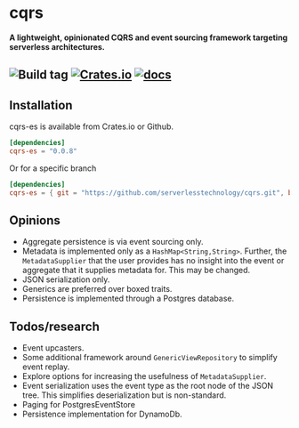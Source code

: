 # cqrs

**A lightweight, opinionated CQRS and event sourcing framework targeting serverless architectures.**

![Build tag](https://codebuild.us-west-2.amazonaws.com/badges?uuid=eyJlbmNyeXB0ZWREYXRhIjoia3ZYcXozMjVZaFhoTldlUmhHemlWVm9LUjVaTC9LN3dSTFZpMkVTTmRycElkcGhJT3g2TUdtajZyRWZMd01xNktvUkNwLzdZYW15bzJkZldQMjJWZ1dNPSIsIml2UGFyYW1ldGVyU3BlYyI6InFORDNyaFFEQUNFQkE1NlUiLCJtYXRlcmlhbFNldFNlcmlhbCI6MX0%3D&branch=master)
[![Crates.io](https://img.shields.io/crates/v/cqrs-es)](https://crates.io/crates/cqrs-es)
[![docs](https://img.shields.io/badge/API-docs-blue.svg)](https://docs.rs/cqrs-es)
---

## Installation

cqrs-es is available from Crates.io or Github.

```toml
[dependencies]
cqrs-es = "0.0.8"
```

Or for a specific branch
```toml
[dependencies]
cqrs-es = { git = "https://github.com/serverlesstechnology/cqrs.git", branch = "master"}
```

## Opinions

- Aggregate persistence is via event sourcing only.
- Metadata is implemented only as a `HashMap<String,String>`. 
Further, the `MetadataSupplier` that the user provides has no insight into the event or aggregate that 
it supplies metadata for. This may be changed.
- JSON serialization only.
- Generics are preferred over boxed traits.
- Persistence is implemented through a Postgres database.

## Todos/research

- Event upcasters.
- Some additional framework around `GenericViewRepository` to simplify event replay.
- Explore options for increasing the usefulness of `MetadataSupplier`.
- Event serialization uses the event type as the root node of the JSON tree. This simplifies
deserialization but is non-standard.
- Paging for PostgresEventStore
- Persistence implementation for DynamoDb.